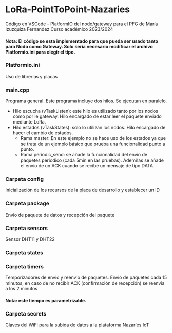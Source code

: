 # LoRa-PointToPoint-Nazaries
Código en VSCode - PlatformIO del nodo/gateway para el PFG de María Izuzquiza Fernandez
Curso académico 2023/2024

#### Nota: El código se esta implementado para que pueda ser usado tanto para Nodo como Gateway. Solo sería necesario modificar el archivo Platformio.ini para elegir el tipo.

### Platformio.ini
Uso de librerías y placas
### main.cpp
Programa general. Este programa incluye dos hilos. Se ejecutan en paralelo. 
- Hilo escucha (vTaskListen): este hilo es utilizado tanto por los nodos como por le gateway. Hilo encargado de estar leer el paquete enviado mediante LoRa.
- Hilo estados (vTaskStates): solo lo utilizan los nodos. Hilo encargado de hacer el cambio de estados. 
    * Rama master: En este ejemplo no se hace uso de los estados ya que se trata de un ejemplo básico que prueba una funcionalidad punto a punto. 
    * Rama periodic_send: se añade la funcionalidad del envio de paquetes periodico (cada 5min en las pruebas). Ademñas se añade el envio de un ACK cuando se recibe un mensaje de tipo DATA.
### Carpeta config 
Inicialización de los recursos de la placa de desarrollo y establecer un ID
### Carpeta package
Envio de paquete de datos y recepción del paquete
### Carpeta sensors
Sensor DHT11 y DHT22
### Carpeta states
### Carpeta timers
Temporizadores de envio y reenvio de paquetes. Envio de paquetes cada 15  minutos, en caso de no recibir ACK (confirmación de recepción) se reenvía a los 2 minutos
#### Nota: este tiempo es parametrizable.
### Carpeta secrets
Claves del WiFi para la subida de datos a la plataforma Nazaríes IoT
